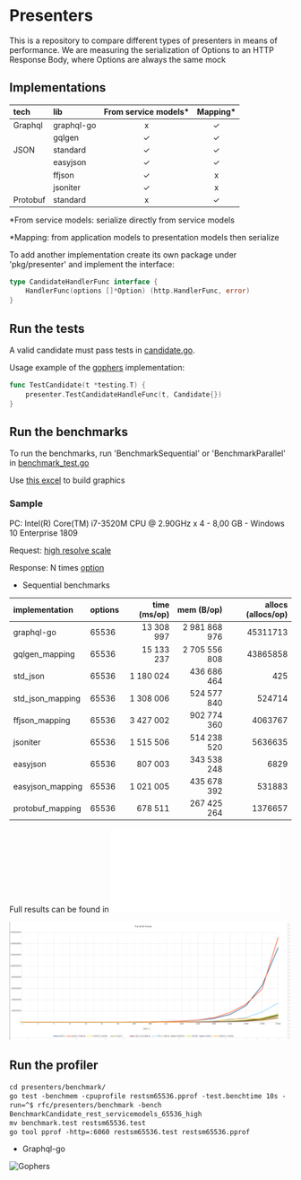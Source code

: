 # Presenters 

This is a repository to compare different types of presenters in means of performance.
We are measuring the serialization of Options to an HTTP Response Body, where Options are always the same mock


## Implementations


| tech      | lib 		 | From service models* | Mapping* |
|:----------|:-----------|:---------------------:|:---------:|
| Graphql   | graphql-go | 		    x  		    |  	 ✓	   |
| 			| gqlgen     |          ✓		    |  	 ✓	   |
| JSON		| standard   |          ✓ 		    |  	 ✓	   |
| 		    | easyjson   |          ✓		    |  	 ✓	   |
| 		    | ffjson     |          ✓		    |  	 x	   |
| 		    | jsoniter   |          ✓		    | 	 x 	   |
| Protobuf  | standard   |        	x	   	    |  	 ✓	   |

*From service models: serialize directly from service models

*Mapping: from application models to presentation models then serialize

To add another implementation create its own package under 'pkg/presenter' and implement the interface:

```go
type CandidateHandlerFunc interface {
	HandlerFunc(options []*Option) (http.HandlerFunc, error)
}
```

## Run the tests

A valid candidate must pass tests in [candidate.go](pkg/presenter/candidate.go).

Usage example of the [gophers](pkg/presenter/gophers/gophers_test.go) implementation: 

```go
func TestCandidate(t *testing.T) {
	presenter.TestCandidateHandleFunc(t, Candidate{})
}
```

## Run the benchmarks

To run the benchmarks, run 'BenchmarkSequential'  or 'BenchmarkParallel' in [benchmark_test.go](benchmark/benchmark_test.go)

Use [this excel](benchmark/graphics.xlsx) to build graphics

### Sample 
PC: Intel(R) Core(TM) i7-3520M CPU @ 2.90GHz x 4 - 8,00 GB - Windows 10 Enterprise 1809

Request: [high resolve scale](benchmark/resolveScale_high.txt)

Response: N times [option](benchmark/option.json)


- Sequential benchmarks

| implementation      | options	   | time (ms/op) | mem (B/op) | allocs (allocs/op) |
|:--------------------|:-----------|---------------------:|---------:|---------:|
| graphql-go   		  | 65536	   | 13 308 997 |  	 2 981 868 976	   |  	45311713	   |
| gqlgen_mapping	  | 65536	   | 15 133 237 |  	 2 705 556 808	   |  	 43865858	   |
| std_json			  | 65536	   | 1 180 024 |  	 436 686 464	   |  	 425	   |
| std_json_mapping	  | 65536	   | 1 308 006 |  	 524 577 840	   |  	 524714	   |
| ffjson_mapping	  | 65536	   | 3 427 002 | 	 902 774 360 	   | 	 4063767 	   |
| jsoniter			  | 65536	   | 1 515 506 |  	 514 238 520	   |  	 5636635	   |
| easyjson			  | 65536	   | 807 003 |  	 343 538 248	   |  	 6829	   |
| easyjson_mapping	  | 65536	   | 1 021 005 |  	 435 678 392	   |  	 531883	   |
| protobuf_mapping	  | 65536	   | 678 511 |  	 267 425 264	   |  	1376657	   |

Full results can be found in ![benchmark_results.txt](benchmark/benchmark_results.txt)

![Time sequential](benchmark/time_seq.jpg?raw=true "Title")


## Run the profiler

```
cd presenters/benchmark/
go test -benchmem -cpuprofile restsm65536.pprof -test.benchtime 10s -run=^$ rfc/presenters/benchmark -bench BenchmarkCandidate_rest_servicemodels_65536_high
mv benchmark.test restsm65536.test
go tool pprof -http=:6060 restsm65536.test restsm65536.pprof
```

- Graphql-go

![Gophers](benchmark/gophers65536.png?raw=true "Title")